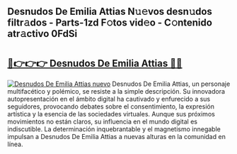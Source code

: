 ## Desnudos De Emilia Attias N𝚞𝚎vos desn𝚞dos filtr𝚊dos - Parts-1zd F𝚘tos vid𝚎o - C𝚘ntenido atr𝚊ctivo 0FdSi

# <h2><a href="http://mb43x7.tromn.icu/?c=Desnudos+De+Emilia+Attias">🔗👉👉👉 Desnudos De Emilia Attias 🔗🔗</a></h2>

[![Desnudos De Emilia Attias nuevo](https://i.imgur.com/pEAQMta.gif)](http://mb43x7.tromn.icu/?c=Desnudos+De+Emilia+Attias)
Desnudos De Emilia Attias, un personaje multifacético y polémico, se resiste a la simple descripción. Su innovadora autopresentación en el ámbito digital ha cautivado y enfurecido a sus seguidores, provocando debates sobre el consentimiento, la expresión artística y la esencia de las sociedades virtuales. Aunque sus próximos movimientos no están claros, su influencia en el mundo digital es indiscutible. La determinación inquebrantable y el magnetismo innegable impulsan a Desnudos De Emilia Attias a nuevas alturas en la comunidad en línea.
